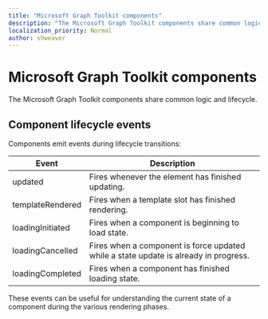 ```yaml
---
title: "Microsoft Graph Toolkit components"
description: "The Microsoft Graph Toolkit components share common logic and lifecycle."
localization_priority: Normal
author: shweaver
---
```


# Microsoft Graph Toolkit components

The Microsoft Graph Toolkit components share common logic and lifecycle. 

## Component lifecycle events

Components emit events during lifecycle transitions:

| Event | Description |
|-|-|
| updated | Fires whenever the element has finished updating. |
| templateRendered | Fires when a template slot has finished rendering. |
| loadingInitiated | Fires when a component is beginning to load state. |
| loadingCancelled | Fires when a component is force updated while a state update is already in progress. |
| loadingCompleted | Fires when a component has finished loading state. |

These events can be useful for understanding the current state of a component during the various rendering phases.

